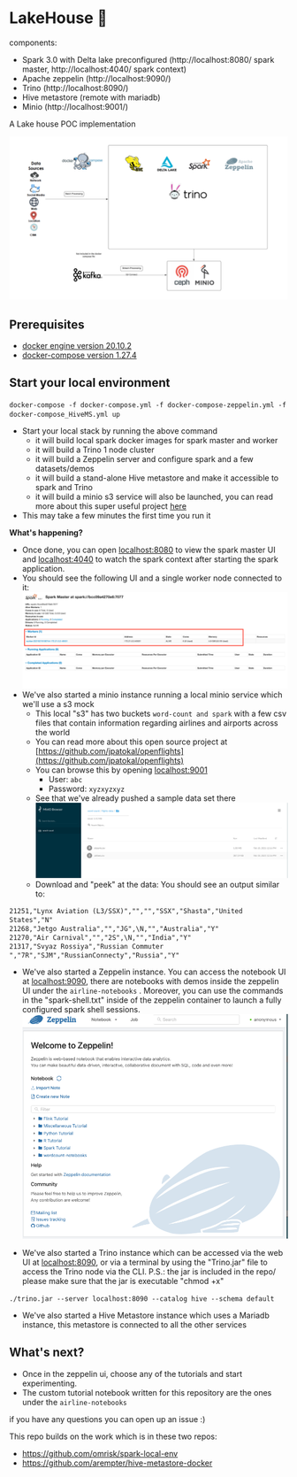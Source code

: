 # LakeHouse 🌟

components:

- Spark 3.0 with Delta lake preconfigured (http://localhost:8080/ spark master, http://localhost:4040/ spark context)
- Apache zeppelin (http://localhost:9090/)
- Trino (http://localhost:8090/)
- Hive metastore (remote with mariadb)
- Minio (http://localhost:9001/)


A Lake house POC implementation

![Architecture](imgs/CT.png "Architecture")

## Prerequisites
* [docker engine version 20.10.2](https://www.docker.com/products/docker-desktop)
* [docker-compose version 1.27.4](https://docs.docker.com/compose/install/)

## Start your local environment


`docker-compose -f docker-compose.yml -f docker-compose-zeppelin.yml -f docker-compose_HiveMS.yml up`


* Start your local stack by running the above command
  * it will build local spark docker images for spark master and worker
  * it will build a Trino 1 node cluster
  * it will build a Zeppelin server and configure spark and a few datasets/demos
  * it will build a stand-alone Hive metastore and make it accessible to spark and Trino
  * it will build a minio s3 service will also be launched, you can read more about this super useful project [here](https://github.com/localstack/localstack)
* This may take a few minutes the first time you run it


**What's happening?**
* Once done, you can open [localhost:8080](http://localhost:8080/) to view the spark master UI and [localhost:4040](http://localhost:4040/) to watch the spark context after starting the spark application.
* You should see the following UI and a single worker node connected to it:
![SparkUI](imgs/spark-ui-initial.png "Spark UI")
* We've also started a minio instance running a local minio service which we'll use a s3 mock
  * This local "s3" has two buckets `word-count and spark` with a few csv files that contain information regarding airlines and airports across the world
  * You can read more about this open source project at [https://github.com/jpatokal/openflights](https://github.com/jpatokal/openflights)
  * You can browse this by opening [localhost:9001](http://localhost:9001/)
    * User: `abc`
    * Password: `xyzxyzxyz`
  * See that we've already pushed a sample data set there
![minioUI](imgs/Minio.png "Spark UI")  
  * Download and "peek" at the data:
    You should see an output similar to:
```
21251,"Lynx Aviation (L3/SSX)","","","SSX","Shasta","United States","N"
21268,"Jetgo Australia","","JG",\N,"","Australia","Y"
21270,"Air Carnival","","2S",\N,"","India","Y"
21317,"Svyaz Rossiya","Russian Commuter ","7R","SJM","RussianConnecty","Russia","Y"
```
* We've also started a Zeppelin instance. You can access the notebook UI at [localhost:9090](http://localhost:9090/), there are notebooks with demos inside the zeppelin UI under the `airline-notebooks` . Moreover, you can use the commands in the "spark-shell.txt" inside of the zeppelin container to launch a fully configured spark shell sessions.
![zeppelin](imgs/zeppelin-splash.png "Zeppelin notebook")

* We've also started a Trino instance which can be accessed via the web UI at [localhost:8090](http://localhost:8090/), or via a terminal by using the "Trino.jar" file to access the Trino node via the CLI. P.S.: the jar is included in the repo/ please make sure that the jar is executable "chmod +x"


`./trino.jar --server localhost:8090 --catalog hive --schema default`

* We've also started a Hive Metastore instance which uses a Mariadb instance, this metastore is connected to all the other services


## What's next?
* Once in the zeppelin ui, choose any of the tutorials and start experimenting.
* The custom tutorial notebook written for this repository are the ones under the `airline-notebooks`



if you have any questions you can open up an issue :)


This repo builds on the work which is in these two repos:
* https://github.com/omrisk/spark-local-env
* https://github.com/arempter/hive-metastore-docker



